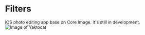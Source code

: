 # Filters

iOS photo editing app base on Core Image. It's still in development.
![Image of Yaktocat]()
